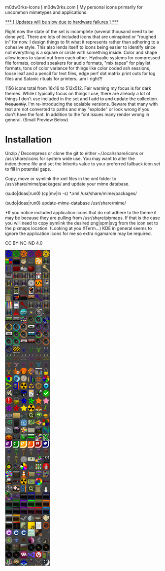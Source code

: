 m0dw3rks-Icons [ m0dw3rks.com ] My personal icons primarily for uncommon mimetypes and applications.

<a href="https://m0dw3rks.com/hmo.php" target="_blank">*** [ Updates will be slow due to hardware failures ] ***</a>

Right now the state of the set is incomplete (several thousand need to be done yet). There are lots of included icons that are uninspired or "roughed in" for now. I design things to fit what it represents rather than adhering to a cohesive style. This also lends itself to icons being easier to identify since not everything is a square or circle with something inside. Color and shape allow icons to stand out from each other. Hydraulic systems for compressed file formats, colored speakers for audio formats, "mix tapes" for playlist formats, tons of color variance for things like color coded ssh sessions, loose leaf and a pencil for text files, edge perf dot matrix print outs for log files and Satanic rituals for printers...am I right?!

1156 icons total from 16x16 to 512x512. Fair warning my focus is for dark themes. While I typically focus on things I use, there are already a lot of things I don't use included in the set <strike>and I add to and update the collection frequently</strike>. I'm re-introducing the scalable versions. Beware that many with text are not converted to paths and may "explode" or look wrong if you don't have the font. In addition to the font issues many render wrong in general. (Small Preview Below) <!--If there is an _uncommon_ or _rare_ icon you'd like to see toss the info in the <a href="https://github.com/nPHYN1T3/m0dw3rks-Icons/discussions">Discussions</a> section.-->

# Installation
Unzip / Decompress or clone the git to either ~/.local/share/icons or /usr/share/icons for system wide use.
You may want to alter the index.theme file and set the Inherits value to your preferred fallback icon set to fill in potential gaps.

Copy, move or symlink the xml files in the xml folder to /usr/share/mime/packages/ and update your mime database.

(sudo|doas|run0) (cp|mv|ln -s) *.xml /usr/share/mime/packages/

(sudo|doas|run0) update-mime-database /usr/share/mime/

*If you notice included application icons that do not adhere to the theme it may be because they are pulling from /usr/share/pixmaps. If that is the case you will need to copy|symlink the desired png|xpm|svg from the icon set to the pixmaps location. (Looking at you XTerm...) KDE in general seems to ignore the application icons for me so extra rigamarole may be required.

CC BY-NC-ND 4.0

<img alt="A preview of some select icon files" title="A preview of some select icon files" text="A preview of some select icon files" src="ico-prev.jpg">

